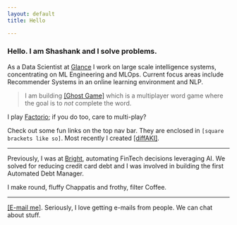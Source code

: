 ```yaml
---
layout: default
title: Hello

---
```

### Hello. I am **Shashank** and I solve problems.

<!-- <img src="images/about.jpg" alt="knhash" class="nav-image"/> -->

As a Data Scientist at [Glance](https://glance.com) I work on large scale intelligence systems, concentrating on ML Engineering and MLOps. Current focus areas include Recommender Systems in an online learning environment and NLP.

> I am building [\[Ghost Game\]](https://ghostgame.io) which is a multiplayer word game where the goal is to _not_ complete the word.

I play [Factorio](https://www.factorio.com); if you do too, care to multi-play?

Check out some fun links on the top nav bar. They are enclosed in `[square brackets like so]`. Most recently I created [\[diffAKI\]](https://knhash.in/blog/i-also-want-to-do-something-with-stable-diffusion "[diffAKI]").

***

Previously, I was at [Bright](https://www.brightmoney.co), automating FinTech decisions leveraging AI. We solved for reducing credit card debt and I was involved in building the first Automated Debt Manager.

I make round, fluffy Chappatis and frothy, filter Coffee.

***

[\[E-mail me\]](mailto:mail@knhash.in). Seriously, I love getting e-mails from people. We can chat about stuff.
